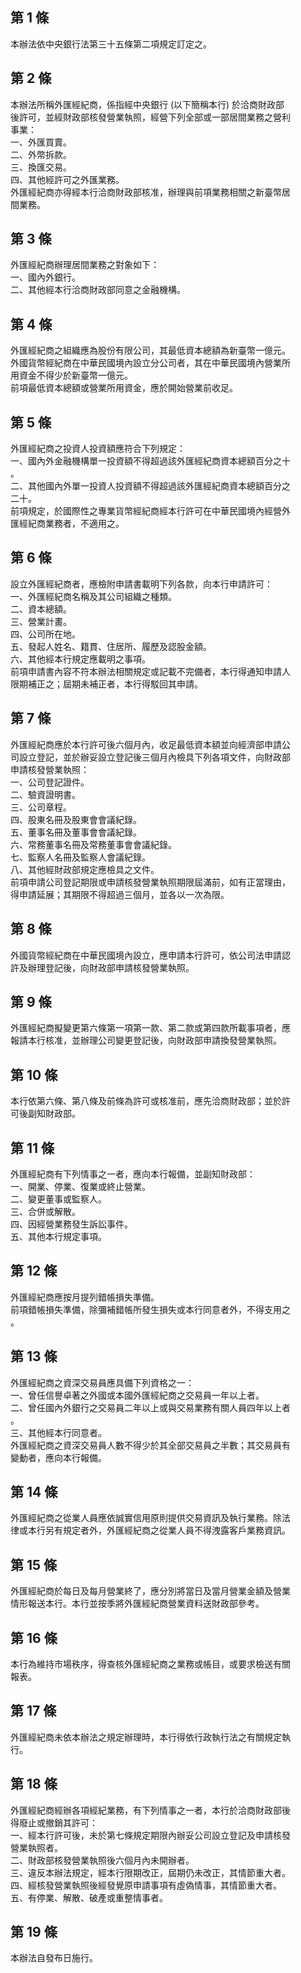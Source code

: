 第 1 條
-------
本辦法依中央銀行法第三十五條第二項規定訂定之。

第 2 條
-------
本辦法所稱外匯經紀商，係指經中央銀行 (以下簡稱本行) 於洽商財政部  
後許可，並經財政部核發營業執照，經營下列全部或一部居間業務之營利  
事業：  
一、外匯買賣。  
二、外幣拆款。  
三、換匯交易。  
四、其他經許可之外匯業務。  
外匯經紀商亦得經本行洽商財政部核准，辦理與前項業務相關之新臺幣居  
間業務。

第 3 條
-------
外匯經紀商辦理居間業務之對象如下：  
一、國內外銀行。  
二、其他經本行洽商財政部同意之金融機構。

第 4 條
-------
外匯經紀商之組織應為股份有限公司，其最低資本總額為新臺幣一億元。  
外國貨幣經紀商在中華民國境內設立分公司者，其在中華民國境內營業所  
用資金不得少於新臺幣一億元。  
前項最低資本總額或營業所用資金，應於開始營業前收足。

第 5 條
-------
外匯經紀商之投資人投資額應符合下列規定：  
一、國內外金融機構單一投資額不得超過該外匯經紀商資本總額百分之十  
    。  
二、其他國內外單一投資人投資額不得超過該外匯經紀商資本總額百分之  
    二十。  
前項規定，於國際性之專業貨幣經紀商經本行許可在中華民國境內經營外  
匯經紀商業務者，不適用之。

第 6 條
-------
設立外匯經紀商者，應檢附申請書載明下列各款，向本行申請許可：  
一、外匯經紀商名稱及其公司組織之種類。  
二、資本總額。  
三、營業計畫。  
四、公司所在地。  
五、發起人姓名、籍貫、住居所、履歷及認股金額。  
六、其他經本行規定應載明之事項。  
前項申請書內容不符本辦法相關規定或記載不完備者，本行得通知申請人  
限期補正之；屆期未補正者，本行得駁回其申請。

第 7 條
-------
外匯經紀商應於本行許可後六個月內，收足最低資本額並向經濟部申請公  
司設立登記，並於辦妥設立登記後三個月內檢具下列各項文件，向財政部  
申請核發營業執照：  
一、公司登記證件。  
二、驗資證明書。  
三、公司章程。  
四、股東名冊及股東會會議紀錄。  
五、董事名冊及董事會會議紀錄。  
六、常務董事名冊及常務董事會會議紀錄。  
七、監察人名冊及監察人會議紀錄。  
八、其他經財政部規定應檢具之文件。  
前項申請公司登記期限或申請核發營業執照期限屆滿前，如有正當理由，  
得申請延展；其期限不得超過三個月，並各以一次為限。

第 8 條
-------
外國貨幣經紀商在中華民國境內設立，應申請本行許可，依公司法申請認  
許及辦理登記後，向財政部申請核發營業執照。

第 9 條
-------
外匯經紀商擬變更第六條第一項第一款、第二款或第四款所載事項者，應  
報請本行核准，並辦理公司變更登記後，向財政部申請換發營業執照。

第 10 條
--------
本行依第六條、第八條及前條為許可或核准前，應先洽商財政部；並於許  
可後副知財政部。

第 11 條
--------
外匯經紀商有下列情事之一者，應向本行報備，並副知財政部：  
一、開業、停業、復業或終止營業。  
二、變更董事或監察人。  
三、合併或解散。  
四、因經營業務發生訴訟事件。  
五、其他本行規定事項。

第 12 條
--------
外匯經紀商應按月提列錯帳損失準備。  
前項錯帳損失準備，除彌補錯帳所發生損失或本行同意者外，不得支用之  
。

第 13 條
--------
外匯經紀商之資深交易員應具備下列資格之一：  
一、曾任信譽卓著之外國或本國外匯經紀商之交易員一年以上者。  
二、曾任國內外銀行之交易員二年以上或與交易業務有關人員四年以上者  
    。  
三、其他經本行同意者。  
外匯經紀商之資深交易員人數不得少於其全部交易員之半數；其交易員有  
變動者，應向本行報備。

第 14 條
--------
外匯經紀商之從業人員應依誠實信用原則提供交易資訊及執行業務。除法  
律或本行另有規定者外，外匯經紀商之從業人員不得洩露客戶業務資訊。

第 15 條
--------
外匯經紀商於每日及每月營業終了，應分別將當日及當月營業金額及營業  
情形報送本行。本行並按季將外匯經紀商營業資料送財政部參考。

第 16 條
--------
本行為維持市場秩序，得查核外匯經紀商之業務或帳目，或要求檢送有關  
報表。

第 17 條
--------
外匯經紀商未依本辦法之規定辦理時，本行得依行政執行法之有關規定執  
行。

第 18 條
--------
外匯經紀商經辦各項經紀業務，有下列情事之一者，本行於洽商財政部後  
得廢止或撤銷其許可：  
一、經本行許可後，未於第七條規定期限內辦妥公司設立登記及申請核發  
    營業執照者。  
二、財政部核發營業執照後六個月內未開辦者。  
三、違反本辦法規定，經本行限期改正，屆期仍未改正，其情節重大者。  
四、經核發營業執照後經發覺原申請事項有虛偽情事，其情節重大者。  
五、有停業、解散、破產或重整情事者。

第 19 條
--------
本辦法自發布日施行。


